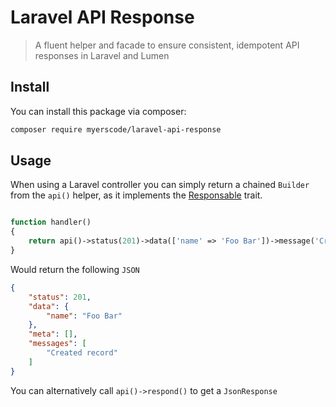 # Laravel API Response
> A fluent helper and facade to ensure consistent, idempotent API responses in Laravel and Lumen

## Install

You can install this package via composer:

``` bash
composer require myerscode/laravel-api-response
```

## Usage

When using a Laravel controller you can simply return a chained `Builder` from the `api()` helper, 
as it implements the [Responsable](https://laravel.com/api/master/Illuminate/Contracts/Support/Responsable.html) trait.

```php

function handler()
{
    return api()->status(201)->data(['name' => 'Foo Bar'])->message('Created record');
}
```

Would return the following `JSON`

```json
{
    "status": 201,
    "data": {
        "name": "Foo Bar"
    },
    "meta": [],
    "messages": [
        "Created record"
    ]
}
```

You can alternatively call `api()->respond()` to get a `JsonResponse`